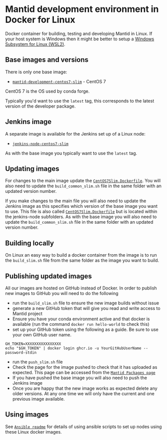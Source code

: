 # Mantid development environment in Docker for Linux

Docker container for building, testing and developing Mantid in Linux. If your host system is Windows then it might be better to setup a [Windows Subsystem for Linux (WSL2)](https://developer.mantidproject.org/WindowsSubsystemForLinux.html).

## Base images and versions

There is only one base image:

- [`mantid-development-centos7-slim`](https://github.com/mantidproject/dockerfiles/pkgs/container/mantid-development-centos7-slim/) - CentOS 7

CentOS 7 is the OS used by conda forge.

Typically you'd want to use the `latest` tag, this corresponds to the latest version of the developer package.

## Jenkins image

A separate image is available for the Jenkins set up of a Linux node:

- [`jenkins-node-centos7-slim`](https://github.com/mantidproject/dockerfiles/pkgs/container/jenkins-node-centos7-slim/) 

As with the base image you typically want to use the `latest` tag.

## Updating images

For changes to the main image update the [`CentOS7Slim.Dockerfile`](https://github.com/mantidproject/dockerfiles/tree/main/Linux/development/docker). You will also need to update the `build_common_slim.sh` file in the same folder with an updated version number. 

If you make changes to the main file you will also need to update the Jenkins image as this specifies which version of the base image you want to use. This file is also called [`CentOS7Slim.Dockerfile`](https://github.com/mantidproject/dockerfiles/tree/main/Linux/jenkins-node/docker) but is located within the jenkins-node subfolders. As with the base image you will also need to update the `build_common_slim.sh` file in the same folder with an updated version number.

## Building locally

On Linux an easy way to build a docker container from the image is to run the `build_slim.sh` file from the same folder as the image you want to build.

## Publishing updated images

All our images are hosted on GitHub instead of Docker. In order to publish new images to GitHub you will need to do the following

- run the `build_slim.sh` file to ensure the new image builds without issue
- generate a new GitHub token that will give you read and write access to Mantid project
- Ensure you have your conda environment active and that docker is available (run the command ```docker run hello-world``` to check this)
- set up your GitHub token using the following as a guide. Be sure to use your own GitHub user name.
```
GH_TOKEN=XXXXXXXXXXXXXXXX
echo "$GH_TOKEN" | docker login ghcr.io -u YourGitHubUserName --password-stdin
```
- run the `push_slim.sh` file
- Check the page for the image pushed to check that it has uploaded as expected. This page can be accessed from the [`Mantid Packages page`](https://github.com/orgs/mantidproject/packages)
- If you have pushed the base image you will also need to push the Jenkins image
- Once you are happy that the new image works as expected delete any older versions. At any one time we will only have the current and one previous image available.

## Using images
See [`Ansible readme`](https://github.com/mantidproject/dockerfiles/blob/main/Linux/jenkins-node/ansible/readme.md) for details of using ansible scripts to set up nodes using these Linux docker images.

